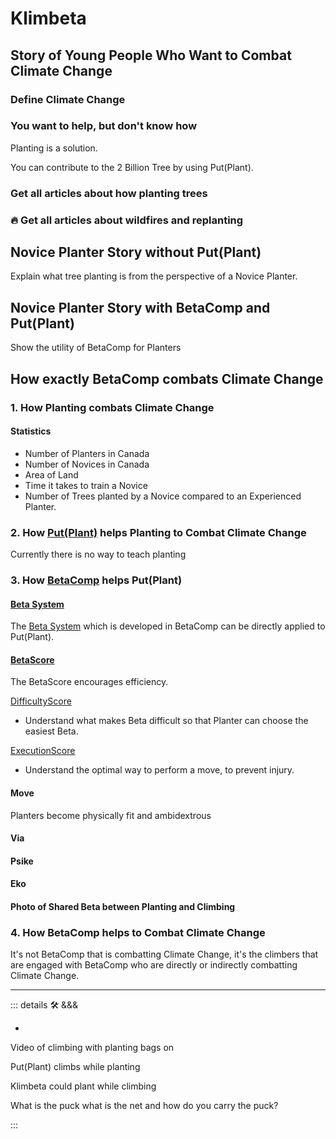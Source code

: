 
# Klimbeta

<!-- ![Klimbeta_Put(Plant)](/Klimbeta_Put(Plant).png) -->

## Story of Young People Who Want to Combat Climate Change

### Define Climate Change

<!-- Use Second Person Perspective in the Stories -->

### You want to help, but don't know how

Planting is a solution.

You can contribute to the 2 Billion Tree by using Put(Plant).

### Get all articles about how planting trees

### 🔥 Get all articles about wildfires and replanting

## Novice Planter Story without Put(Plant)

Explain what tree planting is from the perspective of a Novice Planter.

## Novice Planter Story with BetaComp and Put(Plant)

Show the utility of BetaComp for Planters

## How exactly BetaComp combats Climate Change

### 1. How Planting combats Climate Change

#### Statistics

- Number of Planters in Canada
- Number of Novices in Canada
- Area of Land
- Time it takes to train a Novice
- Number of Trees planted by a Novice compared to an Experienced Planter.

### 2. How [Put(Plant)](/guide/What/WhatPut(Plant)) helps Planting to Combat Climate Change

Currently there is no way to teach planting

### 3. How [BetaComp](/guide/What/WhatBetaComp) helps Put(Plant)

#### [Beta System](reference/Beta/WhatBetaSystem)

The [Beta System](reference/Beta/WhatBetaSystem) which is developed in BetaComp can be directly applied to Put(Plant).

#### [BetaScore](/encyclopedia/Score/Overview)

The BetaScore encourages efficiency.

[DifficultyScore](/encyclopedia/Score/Difficulty/Overview)

- Understand what makes Beta difficult so that Planter can choose the easiest Beta.

[ExecutionScore](/encyclopedia/Score)

- Understand the optimal way to perform a move, to prevent injury.

#### Move

Planters become physically fit and ambidextrous

#### Via

#### Psike

#### Eko

#### Photo of Shared Beta between Planting and Climbing

### 4. How BetaComp helps to Combat Climate Change

It's not BetaComp that is combatting Climate Change, it's the climbers that are engaged with BetaComp who are directly or indirectly combatting Climate Change.

---

<!-- =================================================== -->
<!-- =================================================== -->
<!-- =================================================== -->
<!-- =================================================== -->
<!-- =================================================== -->
::: details 🛠 <dev>&&&</dev>



-



Video of climbing with planting bags on

Put(Plant) climbs while planting

Klimbeta could plant while climbing

What is the puck what is the net and how do you carry the puck?

:::
